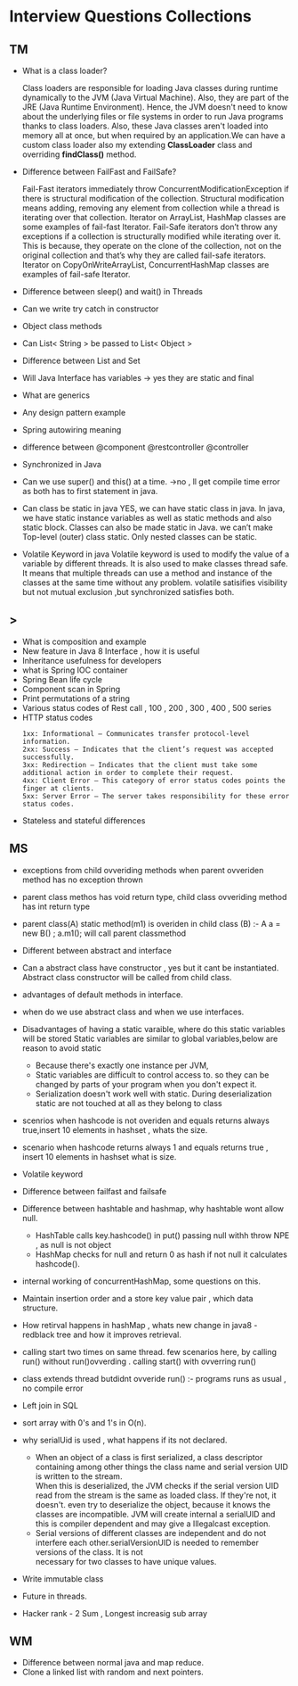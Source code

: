 # Interview Questions Collections

## TM

- What is a class loader?

  Class loaders are responsible for loading Java classes during runtime dynamically to the JVM (Java Virtual Machine). Also, they are part of the JRE (Java Runtime Environment). Hence, the JVM doesn't need to know about the underlying files or file systems in order to run Java programs thanks to class loaders.
  Also, these Java classes aren't loaded into memory all at once, but when required by an application.We can have a custom class loader also my extending **ClassLoader** class and overriding **findClass()** method.
  
- Difference between FailFast and FailSafe?

  Fail-Fast iterators immediately throw ConcurrentModificationException if there is structural modification of the collection. Structural modification means adding, removing any element from collection while a thread is iterating over that collection. 
  Iterator on ArrayList, HashMap classes are some examples of fail-fast Iterator.
  Fail-Safe iterators don’t throw any exceptions if a collection is structurally modified while iterating over it. 
  This is because, they operate on the clone of the collection, not on the original collection and that’s why they are called fail-safe iterators. Iterator on CopyOnWriteArrayList, ConcurrentHashMap classes are examples of fail-safe Iterator.

- Difference between sleep() and wait() in Threads
  
- Can we write try catch in constructor
- Object class methods
- Can List< String > be passed to List< Object >
- Difference between List and Set
- Will Java Interface has variables -> yes they are static and final
- What are generics
- Any design pattern example
- Spring autowiring meaning
- difference between @component @restcontroller @controller
- Synchronized in Java
- Can we use super() and this() at a time. ->no , ll get compile time error as both has to first statement in java.
- Can class be static in java
  YES, we can have static class in java. In java, we have static instance variables as well as static methods and also static block. 
  Classes can also be made static in Java. we can’t make Top-level (outer) class static. Only nested classes can be static. 
  
- Volatile Keyword in java 
  Volatile keyword is used to modify the value of a variable by different threads. It is also used to make classes thread safe. 
  It means that multiple threads can use a method and instance of the classes at the same time without any problem.
  <additional> volatile satisifies visibility but not mutual exclusion ,but synchronized satisfies both.
    
 ## >
- What is composition and example
- New feature in Java 8 Interface , how it is useful
- Inheritance usefulness for developers
- what is Spring IOC container
- Spring Bean life cycle
- Component scan in Spring
- Print permutations of a string
- Various status codes of Rest call , 100 , 200 , 300 , 400 , 500 series
- HTTP status codes 
  ````
  1xx: Informational – Communicates transfer protocol-level information.
  2xx: Success – Indicates that the client’s request was accepted successfully.
  3xx: Redirection – Indicates that the client must take some additional action in order to complete their request.
  4xx: Client Error – This category of error status codes points the finger at clients.
  5xx: Server Error – The server takes responsibility for these error status codes.
  ````
- Stateless and stateful differences
  
## MS
- exceptions from child ovveriding methods when parent ovveriden method has no exception thrown
- parent class methos has void return type, child class ovveriding method has int return type
- parent class(A) static method(m1) is overiden in child class (B) :- A a = new B() ; a.m1(); will call parent classmethod
- Different between abstract and interface
- Can a abstract class have constructor , yes but it cant be instantiated. Abstract class constructor will be called from child class.
- advantages of default methods in interface.
- when do we use abstract class and when we use interfaces.
- Disadvantages of having a static varaible, where do this static variables will be stored
    Static variables are similar to global variables,below are reason to avoid static
    - Because there's exactly one instance per JVM, 
    - Static variables are difficult to control access to.  so they can be changed by parts of your program when you don't expect it.
    - Serialization doesn't work well with static. During deserialization static are not touched at all as they belong to class
- scenrios when hashcode is not overiden and equals returns always true,insert 10 elements in hashset , whats the size.
- scenario when hashcode returns always 1 and equals returns true , insert 10 elements in hashset  what is size.
- Volatile keyword
- Difference between failfast and failsafe
- Difference between hashtable and hashmap, why hashtable wont allow null.
  - HashTable calls key.hashcode() in put() passing null withh throw NPE , as null is not object
  - HashMap checks for null and return 0 as hash if not null it calculates hashcode().
- internal working of concurrentHashMap, some questions on this.
- Maintain insertion order and a store key value pair , which data structure.
- How retirval happens in hashMap , whats new change in java8 - redblack tree and how it improves retrieval.
- calling start two times on same thread. few scenarios here, by calling run() without run()ovverding . calling start() with ovverring run()
- class extends thread butdidnt ovveride run() :- programs runs as usual , no compile error
- Left join in SQL
- sort array with 0's and 1's in O(n).
- why serialUid is used , what happens if its not declared.
  
  - When an object of a class is first serialized, a class descriptor containing among other things the class name and serial version UID is written to the stream.       
  When this is deserialized, the JVM checks if the serial version UID read from the stream is the same as loaded class. 
  If they're not, it doesn't. even try to deserialize the object, because it knows the classes are incompatible. 
  JVM will create internal a serialUID and this is compiler dependent and may give a Illegalcast exception.
  - Serial versions of different classes are independent and do not interfere each other.serialVersionUID is needed to remember versions of the class. It is not  
    necessary for two classes to have unique values.
  
- Write immutable class
- Future in threads.
- Hacker rank - 2 Sum , Longest increasig sub array 
## WM
- Difference between normal java and map reduce.
- Clone a linked list with random and next pointers.

